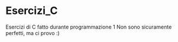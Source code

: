 # Esercizi_C
Esercizi di C fatto durante programmazione 1
Non sono sicuramente perfetti, ma ci provo :)
